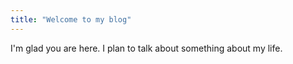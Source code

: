 ```yaml
---
title: "Welcome to my blog"
---
```


I'm glad you are here. I plan to talk about something about my life.
